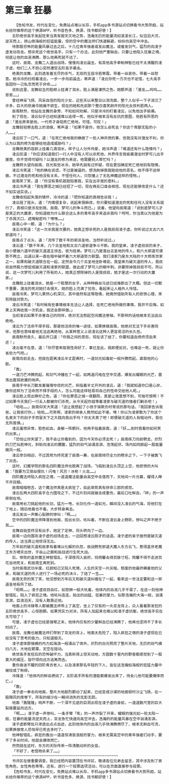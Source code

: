 # 第三章 狂暴
        【告知书友，时代在变化，免费站点难以长存，手机app多书源站点切换看书大势所趋，站长给你推荐的这个换源APP，听书音色多、换源、找书都好使！】
       五阶绝世高手发起狂来当真有毁天灭地之势，浩瀚无匹的能量流如滚滚长江，似滔滔大河，逆天而上，排山倒海般的狂猛能量，惊的空中的魔法师们快速躲避，纷纷向高空中冲去。
       待那股恐怖的能量风暴过去之后，十几位青年强者或发出魔法，或催发剑气，猛烈的向凌子虚发动攻击。想杀死这个绝世高手，只有一个办法，此刻他严重缺血，只要让他陷入狂暴之境，彻底让他的血液沸腾，那么他离死就不远了。
       这时，辰南、龙舞二人退出战场，慢慢向凌云逼去，有其他高手牵制神智已经不太清醒的凌子虚，他们二人不担心突然遭受五阶高手袭击。
       绝美的龙舞，此刻透发着无尽的杀气，无双的玉容冷若寒霜，带着一丝哀伤，带着一丝怒意。她冷冷的扫视着凌云，一步一步向前逼去，寒声道：「凌云你死一万次也不足惜，七大高手皆因你一己私念而死于非命……」
       说到这里，龙舞如玉的脸颊上挂满了泪水，脸上满是凄然之色，她颤声道：「潜龙……呜呜……哥哥……」
       曾经神采飞扬、风采自信的阳光少女，近些天以来整日以泪洗面，整个人似乎一下子消沉了许多，巨大的悲痛令她痛不欲生，现在的她和先前那个整日喜笑颜开的阳光女孩判若两人。
       辰南默然，他站在龙舞的身旁，不知如何劝解，只是冷冷的盯着凌云，以免他出手偷袭。
       到了现在，凌云似乎已经知道难以逃得一死，他似乎根本没有反抗的意图，他若有所思的道：「潜龙原来是他，一代奇才身陷死亡绝地，可惜，可叹！」
       龙舞轻轻擦去脸上的泪痕，寒声道：「如果不是你，他怎么会死去？你这个卑鄙无耻的小人……」
       凌云叹了一口气，道：「在死亡绝地我的确做了一些人神共愤的事，但我没有对潜龙不利，你认为以我的修为能够给他造成威胁吗？」
       龙舞绝美的容颜上挂着几滴泪水，样子让人分外怜爱，她冷声道：「难道还有什么隐情吗？」
       凌云叹道：「你应该知道我们一行人中没有人可以杀死他，外界传言我偷袭潜龙时梦可儿出手援救，你不觉得可疑吗？以潜龙的修为来说，他需要别人帮忙吗？」
       龙舞转头望向辰南，目光有些冰冷，她早先就有过怀疑，现在更加确定死亡绝地别有隐情。
       凌云冷笑道：「他的确在说谎，不过是被逼的，想洗刷掉我栽赃给他的恶名，他不得不这样做。不过潜龙的死和他没有关系，不怪任何人，只怨撞上了无名神魔这样的怪物。」
       辰南笑了笑，道：「你没有乘机栽赃陷害我，实在出乎我的意料。」
       凌云冷声道：「我在罪恶之城已经招了一切，现在再反口谁会相信，现在还能够改变什么？还不如实话实说。」
       龙舞收拾起失落的情怀，冷冷的道：「把你知道的真相告诉我！」
       凌云摇了摇头，道：「内情很复杂，说起来很麻烦，你只要知道潜龙的死和任何人没有关系就行了，真相只是涉及到我、辰南、梦可儿的争斗而已。」说着，他望向辰南道：「说到底梦可儿才是真正的大赢家，你知道她为什么联合这么多的青年高手来追杀我吗？呵呵，你当真以为他是为了杀我灭口，遮掩秘密吗？嘿嘿……」
       辰南心中一颤，道：「为什么？」
       凌云冷笑道：「这一次杀我是次要的，她真正想杀死的人是我叔叔凌子虚。你听说过太古六大邪道吗？」
       辰南点了点头，道：「流传了数千年的邪派圣地，当然听说过。」
       凌云道：「数千年来，几个古圣地和太古六道邪道争斗不断。我的堂弟，凌子虚叔叔的亲子，自小便被六道中的破灭道道主领去，收为徒弟。梦可儿乃是澹台古圣地的传人，和六大邪道可谓势不两立，出道以来一直在暗中破坏着六大邪道势力联盟。我们凌家乃是东大陆的十大修炼世家之一，如果和破灭道联合在一起，定然会令几个古圣地坐卧难安。我堂弟为破灭道的传人，我叔叔自然极力想促成破灭道和凌家的联盟，故此成了梦可儿的眼中刺，非要除掉我叔叔不可。所以说，这一次梦可儿利用了所有的人，她真正想除掉的人是我叔叔，她才是这一次行动的大赢家。」
       龙舞脸上挂着泪水，她是一个聪慧的女子，从种种蛛丝马迹已经推断出了大概。但这一切都不重要，潜龙的死对她打击很大，她的脸上充满了忧伤，看起来让人格外人怜惜。
       辰南冷笑，梦可儿果然心机深沉，其中居然有这等隐情，她竟然借助所有人的悲愤心理，来剪除敌对势力。
       凌云冷笑道：「有时候有些事情根本无法让人选择，在死亡绝地所做的事情，我并不后悔，如果上天再给我一次机会，我还会那样做。」
       当初凌云如果不杀害自己的同伴，绝对无法祭起空间魔法卷轴，不那样的话他根本无法逃出绝地。
       凌云为了活命不择手段，那是他活命的唯一途径，如果换做辰南，他绝对无法下手杀害同伴，但那也意味着他无法逃离绝地，从某种意义上说凌云这种人更容易活的长久些。
       辰南默然良久，最后开口道：「你我之间的恩怨，现在该了结了，你要知道血债终须血来还！」
       凌云毫不在意，道：「你尽管来取我性命好了，事已至此，我即便反抗，也难逃一死，就让你省些力气吧。」
       辰南向前走去，但就在距离凌云半丈距离时，一道剑光如毒蛇一般升腾而起，直取他的心脏。
       「轰」
       一道刀芒冲腾而起，和剑气冲撞在了一起，如两道闪电在空中交遇，爆发出耀眼的光芒，震荡出震耳欲聋的响声。
       辰南手中长刀散发着璀璨夺目的光芒，斜指着半丈开外的凌云，道：「我就知道你口是心非，像你这样为了活命而不择手段的人，怎么可能这样轻易将自己的性命交给他人呢。」
       凌云脸上现出狰狞之色，道：「你在罪恶之城一夜翻局，真是让我意想不到，可恼可恨啊！不过如果今天我们一行五人都被你们杀死，从今天起你就等着凌家与破灭道的强者们剿杀吧！」
       「哈哈……」辰南仰天大笑道：「这让我想起了小孩子挨欺负时常说的那句话，『我回家告诉我爸，让我爸打你。』哈哈……可笑啊，凌家的继承人竟然如此不堪，嘿！你以为凌家敢为了你这个名臭天下的刽子手而冒天下之大韪向我出手吗？你太天真了吧！即便破灭道的人有暗动作，我也无所畏惧。」
       凌云羞愤异常，脸色如血，身躯一阵颤抖，他用手指着辰南，道：「好……到时我看你如何笑的出来。」
       「恐怕让你失望了，我不会让你看到的，因为今天你必须去死！」辰南挥刀向前劈去，炽烈的刀芒灿若神光，斜斩向凌云的腰腹，猛烈的劲气汹涌澎湃，浩荡起伏，场内如同掀起一股能量飓风一般。
       凌云举剑相迎，不过其修为终究差了辰南一筹，在辰南倾尽全力的劈杀之下，一下子被轰飞了出去。
       这时，幻魔学院的那名四阶魔法师也脱离了战场，飞临到凌云头顶正上空，他悲愤的大叫着：「我要为艾丽丝报仇！闪电！风刃！冰枪！火龙……」
       四阶魔法师陷入疯狂之境，一道道魔法能量自高空中击落而下，天地间一片光幕，耀得人睁不开双眼。
       辰南暗暗咂舌，这个魔法师真是太疯狂了，如此架势真有拼命三郎的感觉。
       凌云在两大四阶高手合力围攻之下，不过片刻间就被击成重伤，最后口吐鲜血，「砰」的一声摔倒在地。
       辰南用长刀挑起他的长剑，猛力一甩，长剑化作一道虹光，瞬间没入凌云的气海，将他钉在了地上，随后他看也不看，大步转身离去。
       凌云发出一声撕心裂肺的惨叫：「啊……」
       空中的四阶魔法师降落到地面，拔出长剑，吼叫着，不断在凌云身上劈砍，惨叫之声不绝于耳……
       龙舞自始至终没有出手，她定了定神，将头转向了一边。
       辰南一边向围攻凌子虚的战场走去，一边回想凌云刚才的话语。凌子虚的亲子居然是破灭道的传人，这当真让他惊讶无比。
       万年前的破灭道和辰家有着难以化解的仇怨，辰战劈死邪道大魔人东方云飞，惹得盖世老魔王东方啸天出世，于岳山之巅和辰战进行生死大战。
       后，惨败的盖世魔王神智错乱，于深夜闯入辰府，将雨馨击得百脉寸短，雨馨不得不走进百花谷闭死关，和辰南生离死别。
       当时辰南武功半废，红颜知己又陷入死境，人生的天空一片灰暗，颓废的他最终瞒着他的父亲，和破灭道的传人进行了一场必死的决斗，了结了一生……
       辰南无奈的笑了笑，他没想到万年后又和破灭道纠缠在了一起，看来这一世注定要和这一邪道圣地有所了结。
       「呃啊……」凌子虚双目血红，如怒狮一般大吼着，他体内的血液几乎干涸了，在这一刻他神智错乱，陷入了疯狂之境。他吼叫连连，拍出的凶猛、狂暴的掌力，似那浩瀚的大海一般，汹涌澎湃，巨浪滔天，没有人敢靠近他。
       地面上的冷锋等人都被魔法师带上了高空，坐上了仅有的一头亚龙背上，众人看着那发狂的五阶绝世高手，心惊胆颤。如果凭实力对决，所有人加起来也难以和凌子虚抗衡，绝世高手实在太可怕了！
       可是，凌子虚也已经是强弩之末，他体内仅有的少量鲜血已经沸腾了，他再也坚持不了多长时间了。
       辰南、龙舞也被魔法师们带到了亚龙的背上，地面太危险了，陷入疯狂之境的凌子虚现在已经没有了思考的能力，只知道毁灭。
       凌子虚体那强横的内力如海浪一般涌出了体外，炽烈的白光照亮了整片天地，无匹的劲气横扫八方，大地在颤栗，天空在摇动。
       绝世高手发狂后的恐怖破坏力，当真称得上惊天动地，方圆数十里内的野兽都感觉到了一股莫大的威压，皆吓得向远方逃离而去。
       重伤昏迷不醒的四阶青衣老人，以及凌家那名年轻的下人，皆在这浩瀚如海般的狂猛力量中被绞成了粉碎。
       冷锋道：「他体内的鲜血燃烧了，五阶高手所有的潜能都爆发出来了，待会儿他可能要爆体而亡。」
       「轰」
       凌子虚一拳击向地面，整片大地剧烈颤动了起来，已经变成沙漠的地面顿时沙尘飞扬，在一股飓风的席卷下，所有的细沙在一瞬间消失的无影无踪。
       地面「轰隆隆」响声不断，一个深不见底的巨洞出现在凌子虚的身前，一道道数尺宽的巨大裂痕蔓延向远方。
       「啊……」凌子虚一声惨叫，一条手臂「嘭」的一声炸裂了开来，耀眼的强光如一轮太阳一般，狂暴的能量流逆天而上，亚龙急忙快速向高空冲去，浩瀚的的能量风暴在空中汹涌澎湃。
       凌子虚断臂处只渗透出点点血迹，此刻他体内的血液几乎快沸腾燃尽了，根本无鲜血可流，如果换做常人恐怕早已死去多时了。
       他神智错乱，疯狂的轰出一道道惊涛骇浪般的掌力，根本无需高空中的青年强者们动手，要不了多长时间，他就会爆体而亡。
       然而就在这时，东方的天际传来一阵清脆动听的女音。
       「不好了，老怪物杀来了……」
       ~~~~~~~~~~~~~~~~~~~~~~~~~~~~~~~~~~~~~~~~~~~~~~~
       书评区在做重要调查，我已经把内容置顶在书评区，敬请各位兄弟去留言，其中涉及到了男性角色，女性角色等等。还有，进行一个投票选项活动，可以在页面直接参与投票。
       【告知书友，时代在变化，免费站点难以长存，手机app多书源站点切换看书大势所趋，站长给你推荐的这个换源APP，听书音色多、换源、找书都好使！】